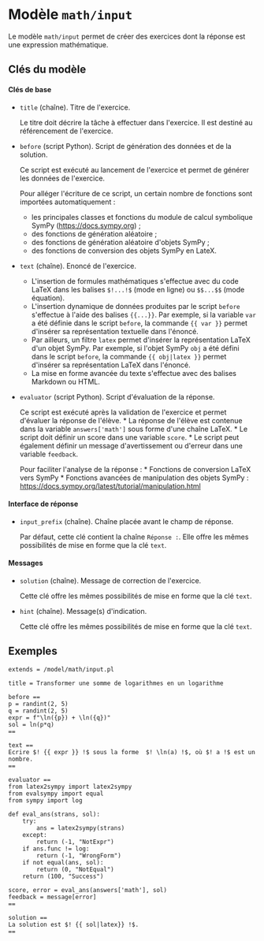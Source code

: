 # Modèle `math/input`

Le modèle `math/input` permet de créer des exercices dont la réponse est une expression mathématique.


## Clés du modèle

#### Clés de base
* `title` (chaîne). Titre de l'exercice.

    Le titre doit décrire la tâche à effectuer dans l'exercice. Il est destiné au référencement de l'exercice.

* `before` (script Python). Script de génération des données et de la solution.

   Ce script est exécuté au lancement de l'exercice et permet de générer les données de l'exercice.

   Pour alléger l'écriture de ce script, un certain nombre de fonctions sont importées automatiquement :
   
   * les principales classes et fonctions du module de calcul symbolique SymPy (https://docs.sympy.org) ;
   * des fonctions de génération aléatoire ;
   * des fonctions de génération aléatoire d'objets SymPy ;
   * des fonctions de conversion des objets SymPy en LateX.

* `text` (chaîne). Enoncé de l'exercice. 
    * L'insertion de formules mathématiques s'effectue avec du code LaTeX dans les balises `$!...!$` (mode en ligne) ou `$$...$$` (mode équation).
    * L'insertion dynamique de données produites par le script `before` s'effectue à l'aide des balises `{{...}}`. Par exemple, si la variable `var` a été définie dans le script `before`, la commande `{{ var }}` permet d'insérer sa représentation textuelle dans l'énoncé.
    * Par ailleurs, un filtre `latex` permet d'insérer la représentation LaTeX d'un objet SymPy. Par exemple, si l'objet SymPy `obj` a été défini dans le script `before`, la commande `{{ obj|latex }}` permet d'insérer sa représentation LaTeX dans l'énoncé.
    * La mise en forme avancée du texte s'effectue avec des balises Markdown ou HTML.


* `evaluator` (script Python). Script d'évaluation de la réponse.

    Ce script est exécuté après la validation de l'exercice et permet d'évaluer la réponse de l'élève.
        * La réponse de l'élève est contenue dans la variable `answers['math']` sous forme d'une chaîne LaTeX.
        * Le script doit définir un score dans une variable `score`.
        * Le script peut également définir un message d'avertissement ou d'erreur dans une variable `feedback`.

    Pour faciliter l'analyse de la réponse :
        * Fonctions de conversion LaTeX vers SymPy
        * Fonctions avancées de manipulation des objets SymPy : https://docs.sympy.org/latest/tutorial/manipulation.html

    


#### Interface de réponse
* `input_prefix` (chaîne). Chaîne placée avant le champ de réponse. 

    Par défaut, cette clé contient la chaîne `Réponse :`. Elle offre les mêmes possibilités de mise en forme que la clé `text`.

#### Messages
* `solution` (chaîne). Message de correction de l'exercice.

    Cette clé offre les mêmes possibilités de mise en forme que la clé `text`.

* `hint` (chaîne). Message(s) d'indication.

    Cette clé offre les mêmes possibilités de mise en forme que la clé `text`.

## Exemples

```
extends = /model/math/input.pl

title = Transformer une somme de logarithmes en un logarithme

before ==
p = randint(2, 5)
q = randint(2, 5)
expr = f"\ln({p}) + \ln({q})"
sol = ln(p*q)
==

text ==
Ecrire $! {{ expr }} !$ sous la forme  $! \ln(a) !$, où $! a !$ est un nombre.
==

evaluator ==
from latex2sympy import latex2sympy
from evalsympy import equal
from sympy import log

def eval_ans(strans, sol):
    try:
        ans = latex2sympy(strans)
    except:
        return (-1, "NotExpr")
    if ans.func != log:
        return (-1, "WrongForm")
    if not equal(ans, sol):
        return (0, "NotEqual")
    return (100, "Success")

score, error = eval_ans(answers['math'], sol)
feedback = message[error]
==

solution ==
La solution est $! {{ sol|latex}} !$.
==
```
